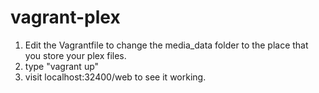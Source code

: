# vagrant-plex

1. Edit the Vagrantfile to change the media_data folder to the place that you store your plex files.
2. type "vagrant up"
3. visit localhost:32400/web to see it working.
